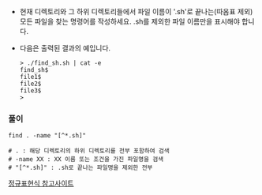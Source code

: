 - 현재 디렉토리와 그 하위 디렉토리들에서 파일 이름이 '.sh'로 끝나는(따옴표 제외) 모든 파일을 찾는 명령어를 작성하세요. .sh를 제외한 파일 이름만을 표시해야 합니다.

- 다음은 출력된 결과의 예입니다.

    ```shell
    > ./find_sh.sh | cat -e
    find_sh$
    file1$
    file2$
    file3$
    >
    ```



### 풀이

```shell
find . -name "[^*.sh]"

# . : 해당 디렉토리의 하위 디렉토리를 전부 포함하여 검색
# -name XX : XX 이름 또는 조건을 가진 파일명을 검색
# "[^*.sh]" : .sh로 끝나는 파일명을 제외한 전부
```

[정규표현식 참고사이트](https://zzsza.github.io/development/2017/12/13/linux-3/)


